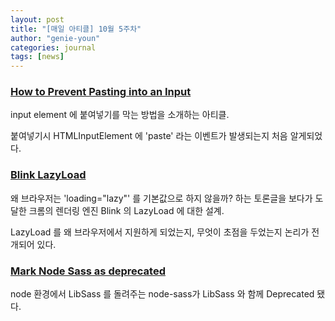 ```yaml
---
layout: post
title: "[매일 아티클] 10월 5주차"
author: "genie-youn"
categories: journal
tags: [news]
---
```

### [How to Prevent Pasting into an Input](https://davidwalsh.name/prevent-paste)
input element 에 붙여넣기를 막는 방법을 소개하는 아티클.

붙여넣기시 HTMLInputElement 에 'paste' 라는 이벤트가 발생되는지 처음 알게되었다.

### [Blink LazyLoad](https://docs.google.com/document/d/1e8ZbVyUwgIkQMvJma3kKUDg8UUkLRRdANStqKuOIvHg/edit?usp=embed_facebook)
왜 브라우저는 'loading="lazy"' 를 기본값으로 하지 않을까? 하는 토론글을 보다가 도달한 크롬의 렌더링 엔진 Blink 의 LazyLoad 에 대한 설계.

LazyLoad 를 왜 브라우저에서 지원하게 되었는지, 무엇이 초점을 두었는지 논리가 전개되어 있다.

### [Mark Node Sass as deprecated](https://github.com/sass/node-sass/issues/2952)
node 환경에서 LibSass 를 돌려주는 node-sass가 LibSass 와 함께 Deprecated 됐다.
